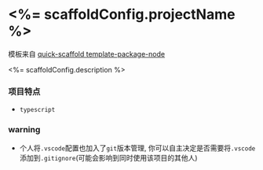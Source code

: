 # <%= scaffoldConfig.projectName %>
模板来自 [quick-scaffold template-package-node](https://github.com/xiaomingTang/quick-scaffold)

<%= scaffoldConfig.description %>

### 项目特点
- `typescript`

### warning
- 个人将`.vscode`配置也加入了`git`版本管理, 你可以自主决定是否需要将`.vscode`添加到`.gitignore`(可能会影响到同时使用该项目的其他人)
